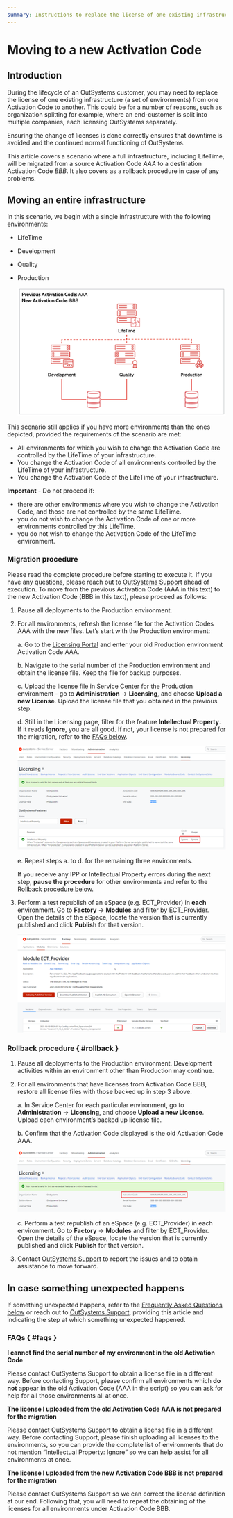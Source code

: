 ```yaml
---
summary: Instructions to replace the license of one existing infrastructure from one Activation Code to another.
---
```


# Moving to a new Activation Code

## Introduction

During the lifecycle of an OutSystems customer, you may need to replace the license of one existing infrastructure (a set of environments) from one Activation Code to another. This could be for a number of reasons, such as organization splitting for example, where an end-customer is split into multiple companies, each licensing OutSystems separately.

Ensuring the change of licenses is done correctly ensures that downtime is avoided and the continued normal functioning of OutSystems.

This article covers a scenario where a full infrastructure, including LifeTime, will be migrated from a source Activation Code *AAA* to a destination Activation Code *BBB*. It also covers as a rollback procedure in case of any problems.

## Moving an entire infrastructure

In this scenario, we begin with a single infrastructure with the following environments:

* LifeTime
* Development
* Quality
* Production

    ![](images/move-infra-system-lt.png)

This scenario still applies if you have more environments than the ones depicted, provided the requirements of the scenario are met:

* All environments for which you wish to change the Activation Code are controlled by the LifeTime of your infrastructure. 
* You change the Activation Code of all environments controlled by the LifeTime of your infrastructure. 
* You change the Activation Code of the LifeTime of your infrastructure. 

**Important** - Do not proceed if:

* there are other environments where you wish to change the Activation Code, and those are not controlled by the same LifeTime.
* you do not wish to change the Activation Code of one or more environments controlled by this LifeTime.
* you do not wish to change the Activation Code of the LifeTime environment.

### Migration procedure

Please read the complete procedure before starting to execute it. If you have any questions, please reach out to [OutSystems Support](https://success.outsystems.com/Support) ahead of execution. 
To move from the previous Activation Code (AAA in this text) to the new Activation Code (BBB in this text), please proceed as follows:

1.  Pause all deployments to the Production environment.

1.  For all environments, refresh the license file for the Activation Codes AAA with the new files. Let’s start with the Production environment:

    a. Go to the [Licensing Portal](https://www.outsystems.com/licensing) and enter your old Production environment Activation Code AAA.
        
    b. Navigate to the serial number of the Production environment and obtain the license file. Keep the file for backup purposes.
        
    c. Upload the license file in Service Center for the Production environment - go to **Administration** -> **Licensing**, and choose **Upload a new License**. Upload the license file that you obtained in the previous step.
        
    d. Still in the Licensing page, filter for the feature **Intellectual Property**. If it reads **Ignore**, you are all good. If not, your license is not prepared for the migration, refer to the [FAQs below](#faqs).

    ![](images/move-infra-ignore-lt.png)
            
    e. Repeat steps a. to d. for the remaining three environments.

    <div class="info" markdown="1">

    If you receive any IPP or Intellectual Property errors during the next step, **pause the procedure** for other environments and refer to the [Rollback procedure below](#rollback).

    </div>

1.  Perform a test republish of an eSpace (e.g. ECT_Provider) in **each** environment. 
Go to **Factory** -> **Modules** and filter by ECT_Provider. Open the details of the eSpace, locate the version that is currently published and click **Publish** for that version.

    ![](images/move-infra-ect-lt.png)

### Rollback procedure { #rollback }

1.  Pause all deployments to the Production environment. 
Development activities within an environment other than Production may continue.

1.  For all environments that have licenses from Activation Code BBB, restore all license files with those backed up in step 3 above.

    a. In Service Center for each particular environment, go to **Administration** -> **Licensing**, and choose **Upload a new License**. Upload each environment’s backed up license file.

    b. Confirm that the Activation Code displayed is the old Activation Code AAA.

    ![](images/move-infra-rollback-lt.png)

    c. Perform a test republish of an eSpace (e.g. ECT_Provider) in each environment. 
    Go to **Factory** -> **Modules** and filter by ECT_Provider. Open the details of the eSpace, locate the version that is currently published and click **Publish** for that version.

1.  Contact [OutSystems Support](https://success.outsystems.com/Support) to report the issues and to obtain assistance to move forward.

## In case something unexpected happens

If something unexpected happens, refer to the [Frequently Asked Questions below](#faqs) or reach out to [OutSystems Support](https://success.outsystems.com/Support), providing this article and indicating the step at which something unexpected happened.

### FAQs { #faqs }

**I cannot find the serial number of my environment in the old Activation Code**

Please contact OutSystems Support to obtain a license file in a different way. Before contacting Support, please confirm all environments which **do not** appear in the old Activation Code (AAA in the script) so you can ask for help for all those environments all at once.

**The license I uploaded from the old Activation Code AAA is not prepared for the migration**

Please contact OutSystems Support to obtain a license file in a different way. Before contacting Support, please finish uploading all licenses to the environments, so you can provide the complete list of environments that do not mention “Intellectual Property: Ignore” so we can help assist for all environments at once.

**The license I uploaded from the new Activation Code BBB is not prepared for the migration**

Please contact OutSystems Support so we can correct the license definition at our end. Following that, you will need to repeat the obtaining of the licenses for all environments under Activation Code BBB.
